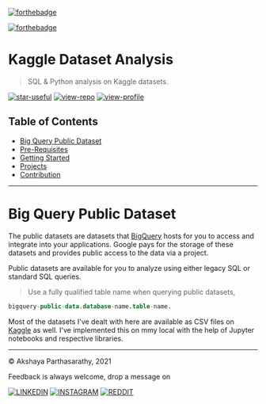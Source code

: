 [![forthebadge](https://forthebadge.com/images/badges/open-source.svg)](https://forthebadge.com)

[![forthebadge](https://forthebadge.com/images/badges/powered-by-pull-requests.svg)](https://forthebadge.com)

# Kaggle Dataset Analysis

> SQL &amp; Python analysis on Kaggle datasets.

[![star-useful](https://img.shields.io/badge/🌟-If%20useful-red.svg)](https://shields.io) 
[![view-repo](https://img.shields.io/badge/View-Repo-blueviolet)](https://github.com/iaks23?tab=repositories)
[![view-profile](https://img.shields.io/badge/Go%20To-Profile-orange)](https://github.com/iaks23) 

## Table of Contents

* [Big Query Public Dataset](#bigquery)
* [Pre-Requisites](#pre-requisite)
* [Getting Started](#started)
* [Projects](#projects)
* [Contribution](#contribution)

---------

# Big Query Public Dataset <a name='bigquery'></a>

The public datasets are datasets that [BigQuery](https://cloud.google.com/bigquery/public-data) hosts for you to access and integrate into your applications. Google pays for the storage of these datasets and provides public access to the data via a project. 

Public datasets are available for you to analyze using either legacy SQL or standard SQL queries. 

> Use a fully qualified table name when querying public datasets,

```sql
bigquery-public-data.database-name.table-name.
```

Most of the datasets I've dealt with here are available as CSV files on [Kaggle](https://www.kaggle.com/datasets) as well. I've implemented this on mmy local with the help of Jupyter notebooks and respective libraries. 





-----
© Akshaya Parthasarathy, 2021 

Feedback is always welcome, drop a message on

[![LINKEDIN](https://img.shields.io/badge/LinkedIn-0077B5?style=for-the-badge&logo=linkedin&logoColor=white)](https://www.linkedin.com/in/akshaya-parthasarathy23)
[![INSTAGRAM](https://img.shields.io/badge/Instagram-E4405F?style=for-the-badge&logo=instagram&logoColor=white)](https://www.instagram.com/aks_sarathy/)
[![REDDIT](https://img.shields.io/badge/Reddit-FF4500?style=for-the-badge&logo=reddit&logoColor=white)](https://www.reddit.com/user/longstoryshort_)
